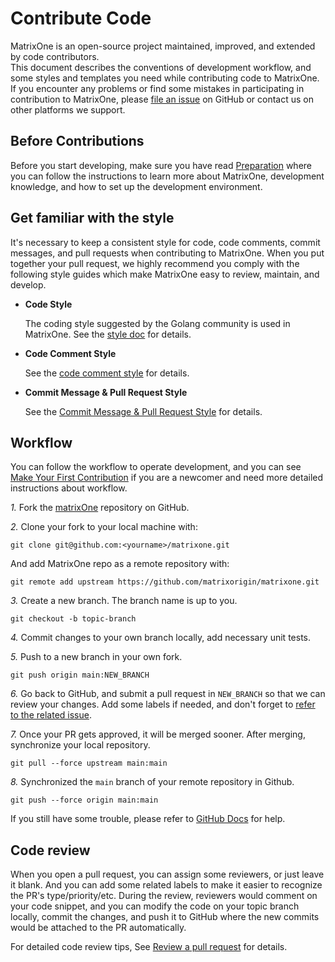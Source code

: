 # **Contribute Code**

MatrixOne is an open-source project maintained, improved, and extended by code contributors.  
This document describes the conventions of development workflow, and some styles and templates you need while contributing code to MatrixOne. If you encounter any problems or find some mistakes in participating in contribution to MatrixOne, please [file an issue](https://github.com/matrixorigin/matrixone/issues) on GitHub or contact us on other platforms we support.

## **Before Contributions**

Before you start developing, make sure you have read [Preparation](preparation.md) where you can follow the instructions to learn more about MatrixOne, development knowledge, and how to set up the development environment.

## **Get familiar with the style** <a name="get-familiar-with-style"></a>

It's necessary to keep a consistent style for code, code comments, commit messages, and pull requests when contributing to MatrixOne. When you put together your pull request, we highly recommend you comply with the following style guides which make MatrixOne easy to review, maintain, and develop.

* **Code Style**  

   The coding style suggested by the Golang community is used in MatrixOne. See the [style doc](https://github.com/golang/go/wiki/CodeReviewComments) for details.

* **Code Comment Style**

  See the [code comment style](../Code-Style/code-comment-style.md) for details.

* **Commit Message & Pull Request Style**

   See the [Commit Message & Pull Request Style](../Code-Style/code-comment-style.md) for details.

## **Workflow<c name="workflow"></c>**

   You can follow the workflow to operate development, and you can see [Make Your First Contribution](../make-your-first-contribution.md) if you are a newcomer and need more detailed instructions about workflow.  

*1.* Fork the [matrixOne](https://github.com/matrixorigin/matrixone) repository on GitHub.

*2.* Clone your fork to your local machine with:  

```
git clone git@github.com:<yourname>/matrixone.git
```

And add MatrixOne repo as a remote repository with:

```
git remote add upstream https://github.com/matrixorigin/matrixone.git
```  

*3.* Create a new branch. The branch name is up to you.

```
git checkout -b topic-branch
```

*4.* Commit changes to your own branch locally, add necessary unit tests.

*5.* Push to a new branch in your own fork.

```
git push origin main:NEW_BRANCH
```

*6.* Go back to GitHub, and submit a pull request in `NEW_BRANCH` so that we can review your changes. Add some labels if needed, and don't forget to [refer to the related issue](https://docs.github.com/en/issues/tracking-your-work-with-issues/linking-a-pull-request-to-an-issue).

*7.* Once your PR gets approved, it will be merged sooner. After merging, synchronize your local repository.

```
git pull --force upstream main:main
```

*8.* Synchronized the `main` branch of your remote repository in Github.

```
git push --force origin main:main
```

If you still have some trouble, please refer to [GitHub Docs](https://docs.github.com/en) for help.

## **Code review**

When you open a pull request, you can assign some reviewers, or just leave it blank. And you can add some related labels to make it easier to recognize the PR's type/priority/etc. During the review, reviewers would comment on your code snippet, and you can modify the code on your topic branch locally, commit the changes, and push it to GitHub where the new commits would be attached to the PR automatically.

For detailed code review tips, See [Review a pull request](review-a-pull-request.md) for details.
